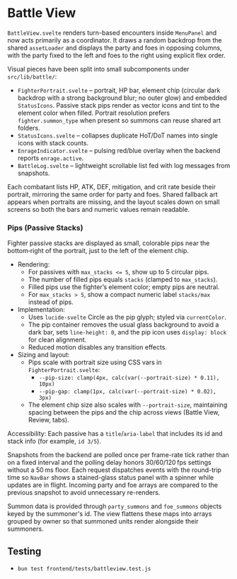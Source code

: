 # Battle View

`BattleView.svelte` renders turn-based encounters inside `MenuPanel` and now
acts primarily as a coordinator. It draws a random backdrop from the shared
`assetLoader` and displays the party and foes in opposing columns, with the
party fixed to the left and foes to the right using explicit flex order.

Visual pieces have been split into small subcomponents under
`src/lib/battle/`:

- `FighterPortrait.svelte` – portrait, HP bar, element chip (circular dark
  backdrop with a strong background blur; no outer glow) and embedded
  `StatusIcons`. Passive stack pips render as vector icons and tint to the
  element color when filled. Portrait resolution prefers `fighter.summon_type`
  when present so summons can reuse shared art folders.
- `StatusIcons.svelte` – collapses duplicate HoT/DoT names into single icons
  with stack counts.
- `EnrageIndicator.svelte` – pulsing red/blue overlay when the backend reports
  `enrage.active`.
- `BattleLog.svelte` – lightweight scrollable list fed with log messages from
  snapshots.

Each combatant lists HP, ATK, DEF, mitigation, and crit rate beside their
portrait, mirroring the same order for party and foes. Shared fallback art
appears when portraits are missing, and the layout scales down on small screens
so both the bars and numeric values remain readable.

### Pips (Passive Stacks)

Fighter passive stacks are displayed as small, colorable pips near the bottom‑right
of the portrait, just to the left of the element chip.

- Rendering:
  - For passives with `max_stacks <= 5`, show up to 5 circular pips.
  - The number of filled pips equals `stacks` (clamped to `max_stacks`).
  - Filled pips use the fighter’s element color; empty pips are neutral.
  - For `max_stacks > 5`, show a compact numeric label `stacks/max` instead of pips.
- Implementation:
  - Uses `lucide-svelte` Circle as the pip glyph; styled via `currentColor`.
  - The pip container removes the usual glass background to avoid a dark bar,
    sets `line-height: 0`, and the pip icon uses `display: block` for clean alignment.
  - Reduced motion disables any transition effects.
- Sizing and layout:
  - Pips scale with portrait size using CSS vars in `FighterPortrait.svelte`:
    - `--pip-size: clamp(4px, calc(var(--portrait-size) * 0.11), 10px)`
    - `--pip-gap: clamp(1px, calc(var(--portrait-size) * 0.02), 3px)`
  - The element chip size also scales with `--portrait-size`, maintaining spacing
    between the pips and the chip across views (Battle View, Review, tabs).

Accessibility: Each passive has a `title`/`aria-label` that includes its id and
stack info (for example, `id 3/5`).

Snapshots from the backend are polled once per frame-rate tick rather than on a
fixed interval and the polling delay honors 30/60/120 fps settings without a
50 ms floor. Each request dispatches events with the round-trip time so
`NavBar` shows a stained-glass status panel with a
spinner while updates are in flight. Incoming party and foe arrays are compared
to the previous snapshot to avoid unnecessary re-renders.

Summon data is provided through `party_summons` and `foe_summons` objects keyed
by the summoner's id. The view flattens these maps into arrays grouped by owner
so that summoned units render alongside their summoners.

## Testing
- `bun test frontend/tests/battleview.test.js`
